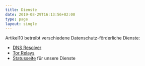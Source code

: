 ```yaml
---
title: Dienste
date: 2019-08-29T16:13:56+02:00
type: page
layout: single
---
```


Artikel10 betreibt verschiedene Datenschutz-förderliche Dienste:

* [DNS Resolver](/dienste/dns-resolver)
* [Tor Relays](/dienste/tor-relays)
* [Statusseite](https://status.artikel10.org/) für unsere Dienste
